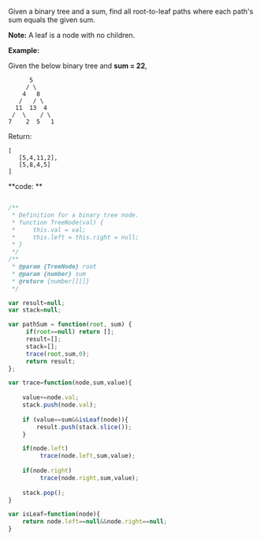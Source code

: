 Given a binary tree and a sum, find all root-to-leaf paths where each path's sum equals the given sum.

**Note:** A leaf is a node with no children.

**Example:**

Given the below binary tree and **sum = 22**,
```
      5
     / \
    4   8
   /   / \
  11  13  4
 /  \    / \
7    2  5   1
```
Return:
```
[
   [5,4,11,2],
   [5,8,4,5]
]
```

**code: **

```js

/**
 * Definition for a binary tree node.
 * function TreeNode(val) {
 *     this.val = val;
 *     this.left = this.right = null;
 * }
 */
/**
 * @param {TreeNode} root
 * @param {number} sum
 * @return {number[][]}
 */

var result=null;
var stack=null;

var pathSum = function(root, sum) {
     if(root==null) return [];
     result=[];
     stack=[];
     trace(root,sum,0);
     return result;
};

var trace=function(node,sum,value){
    
    value+=node.val;
    stack.push(node.val);
    
    if (value==sum&&isLeaf(node)){
        result.push(stack.slice());
    } 

    if(node.left) 
         trace(node.left,sum,value);
    
    if(node.right) 
         trace(node.right,sum,value);
    
    stack.pop();
}

var isLeaf=function(node){
    return node.left==null&&node.right==null;
}

```